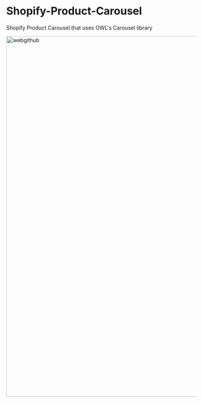 # Shopify-Product-Carousel
Shopify Product Carousel that uses OWL's Carousel library

<img width="959" alt="webgithub" src="https://user-images.githubusercontent.com/20860945/36912433-a48021fc-1e14-11e8-9c4b-75a0a3028c91.png">
